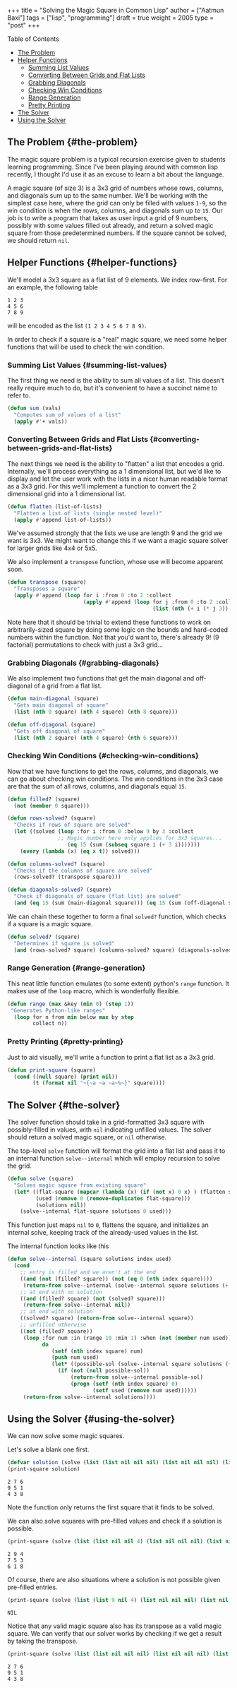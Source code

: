 +++
title = "Solving the Magic Square in Common Lisp"
author = ["Aatmun Baxi"]
tags = ["lisp", "programming"]
draft = true
weight = 2005
type = "post"
+++

<div class="ox-hugo-toc toc">

<div class="heading">Table of Contents</div>

- [The Problem](#the-problem)
- [Helper Functions](#helper-functions)
    - [Summing List Values](#summing-list-values)
    - [Converting Between Grids and Flat Lists](#converting-between-grids-and-flat-lists)
    - [Grabbing Diagonals](#grabbing-diagonals)
    - [Checking Win Conditions](#checking-win-conditions)
    - [Range Generation](#range-generation)
    - [Pretty Printing](#pretty-printing)
- [The Solver](#the-solver)
- [Using the Solver](#using-the-solver)

</div>
<!--endtoc-->



## The Problem {#the-problem}

The magic square problem is a typical recursion exercise given to students learning programming.
Since I've been playing around with common lisp recently, I thought I'd use it as an excuse to learn a bit about the language.

A magic square (of size 3) is a 3x3 grid of numbers whose rows, columns, and diagonals sum up to the same number.
We'll be working with the simplest case here, where the grid can only be filled with values `1-9`, so the win condition is when the rows, columns, and diagonals sum up to `15`.
Our job is to write a program that takes as user input a grid of 9 numbers, possibly with some values filled out already, and return a solved magic square from those predetermined numbers.
If the square cannot be solved, we should return `nil`.


## Helper Functions {#helper-functions}

We'll model a 3x3 square as a flat list of 9 elements.
We index row-first.
For an example, the following table

```text
1 2 3
4 5 6
7 8 9
```

will be encoded as the list `(1 2 3 4 5 6 7 8 9)`.

In order to check if a square is a "real" magic square, we need some helper functions that will be used to check the win condition.


### Summing List Values {#summing-list-values}

The first thing we need is the ability to sum all values of a list.
This doesn't really require much to do, but it's convenient to have a succinct name to refer to.

```lisp
(defun sum (vals)
  "Computes sum of values of a list"
  (apply #'+ vals))
```


### Converting Between Grids and Flat Lists {#converting-between-grids-and-flat-lists}

The next things we need is the ability to "flatten" a list that encodes a grid.
Internally, we'll process everything as a 1 dimensional list, but we'd like to display and let the user work with the lists in a nicer human readable format as a 3x3 grid.
For this we'll implement a function to convert the 2 dimensional grid into a 1 dimensional list.

```lisp
(defun flatten (list-of-lists)
  "Flatten a list of lists (single nested level)"
  (apply #'append list-of-lists))
```

We've assumed strongly that the lists we use are length 9 and the grid we want is 3x3.
We might want to change this if we want a magic square solver for larger grids like 4x4 or 5x5.

We also implement a `transpose` function, whose use will become apparent soon.

```lisp
(defun transpose (square)
  "Transposes a square"
  (apply #'append (loop for i :from 0 :to 2 :collect
                        (apply #'append (loop for j :from 0 :to 2 :collect
                                              (list (nth (+ i (* j 3)) square)))))))
```

Note here that it should be trivial to extend these functions to work on arbitrarily-sized square by doing some logic on the bounds and hard-coded numbers within the function.
Not that you'd want to, there's already 9! (9 factorial) permutations to check with just a 3x3 grid...


### Grabbing Diagonals {#grabbing-diagonals}

We also implement two functions that get the main diagonal and off-diagonal of a grid from a flat list.

```lisp
(defun main-diagonal (square)
  "Gets main diagonal of square"
  (list (nth 0 square) (nth 4 square) (nth 8 square)))

(defun off-diagonal (square)
  "Gets off diagonal of square"
  (list (nth 2 square) (nth 4 square) (nth 6 square)))
```


### Checking Win Conditions {#checking-win-conditions}

Now that we have functions to get the rows, columns, and diagonals, we can go about checking win conditions.
The win conditions in the 3x3 case are that the sum of all rows, columns, and diagonals equal `15`.

```lisp
(defun filled? (square)
  (not (member 0 square)))

(defun rows-solved? (square)
  "Checks if rows of square are solved"
  (let ((solved (loop :for i :from 0 :below 9 by 3 :collect
                ;; Magic number here only applies for 3x3 squares...
                   (eq 15 (sum (subseq square i (+ 3 i)))))))
    (every (lambda (x) (eq x t)) solved)))

(defun columns-solved? (square)
  "Checks if the columns of square are solved"
  (rows-solved? (transpose square)))

(defun diagonals-solved? (square)
  "Check if diagonals of square (flat list) are solved"
  (and (eq 15 (sum (main-diagonal square))) (eq 15 (sum (off-diagonal square)))))
```

We can chain these together to form a final `solved?` function, which checks if a square is a magic square.

```lisp
(defun solved? (square)
  "Determines if square is solved"
  (and (rows-solved? square) (columns-solved? square) (diagonals-solved? square)))
```


### Range Generation {#range-generation}

This neat little function emulates (to some extent) python's `range` function.
It makes use of the `loop` macro, which is wonderfully flexible.

```lisp
(defun range (max &key (min 0) (step 1))
 "Generates Python-like ranges"
  (loop for n from min below max by step
        collect n))
```


### Pretty Printing {#pretty-printing}

Just to aid visually, we'll write a function to print a flat list as a 3x3 grid.

```lisp
(defun print-square (square)
  (cond ((null square) (print nil))
        (t (format nil "~{~a ~a ~a~%~}" square))))
```


## The Solver {#the-solver}

The solver function should take in a grid-formatted 3x3 square with possibly-filled in values, with `nil` indicating unfilled values.
The solver should return a solved magic square, or `nil` otherwise.

The top-level `solve` function will format the grid into a flat list and pass it to an internal function `solve--internal` which will employ recursion to solve the grid.

```lisp
(defun solve (square)
  "Solves magic square from existing square"
  (let* ((flat-square (mapcar (lambda (x) (if (not x) 0 x) ) (flatten square)))
         (used (remove 0 (remove-duplicates flat-square)))
         (solutions nil))
    (solve--internal flat-square solutions 0 used)))
```

This function just maps `nil` to `0`, flattens the square, and initializes an internal solve, keeping track of the already-used values in the list.

The internal function looks like this

```lisp
(defun solve--internal (square solutions index used)
  (cond
    ;; entry is filled and we aren't at the end
    ((and (not (filled? square)) (not (eq 0 (nth index square))))
     (return-from solve--internal (solve--internal square solutions (+ index 1) used)))
    ;; at end with no solution
    ((and (filled? square) (not (solved? square)))
     (return-from solve--internal nil))
    ;; at end with solution
    ((solved? square) (return-from solve--internal square))
    ;; unfilled otherwise
    ((not (filled? square))
     (loop :for num :in (range 10 :min 1) :when (not (member num used))
           do
              (setf (nth index square) num)
              (push num used)
              (let* ((possible-sol (solve--internal square solutions (+ index 1) used)))
                (if (not (null possible-sol))
                    (return-from solve--internal possible-sol)
                    (progn (setf (nth index square) 0)
                           (setf used (remove num used))))))
     (return-from solve--internal solutions))))
```


## Using the Solver {#using-the-solver}

We can now solve some magic squares.

Let's solve a blank one first.

```lisp
(defvar solution (solve (list (list nil nil nil) (list nil nil nil) (list nil nil nil))))
(print-square solution)
```

```text
2 7 6
9 5 1
4 3 8
```

Note the function only returns the first square that it finds to be solved.

We can also solve squares with pre-filled values and check if a solution is possible.

```lisp
(print-square (solve (list (list nil nil 4) (list nil nil nil) (list nil nil nil))))
```

```text
2 9 4
7 5 3
6 1 8
```

Of course, there are also situations where a solution is not possible given pre-filled entries.

```lisp
(print-square (solve (list (list 9 nil 4) (list nil nil nil) (list nil nil nil))))
```

```text
NIL
```

Notice that any valid magic square also has its transpose as a valid magic square.
We can verify that our solver works by checking if we get a result by taking the transpose.

```lisp
(print-square (solve (list (list nil nil nil) (list nil nil nil) (list 4 nil nil))))
```

```text
2 7 6
9 5 1
4 3 8
```
